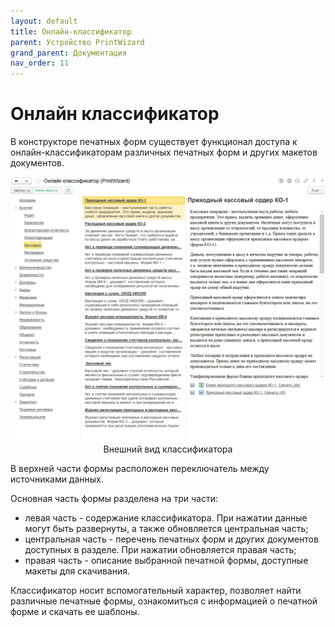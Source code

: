 ```yaml
---
layout: default
title: Онлайн-классификатор
parent: Устройство PrintWizard
grand_parent: Документация
nav_order: 11
--- 
```


# Онлайн классификатор

В конструкторе печатных форм существует функционал доступа к онлайн-классификаторам различных печатных форм и других макетов документов.

<p align="center">
    <a href="./../img/ch_01/1_22_1_main.png"><img src="./../img/ch_01/1_22_1_main.png" style="width:700px"></a>
    <br>Внешний вид классификатора
</p>

В верхней части формы расположен переключатель между источниками данных.

Основная часть формы разделена на три части:

* левая часть - содержание классификатора. При нажатии данные могут быть развернуты, а также обновляется центральная часть;
* центральная часть - перечень печатных форм и других документов доступных в разделе. При нажатии обновляется правая часть;
* правая часть - описание выбранной печатной формы, доступные макеты для скачивания.

Классификатор носит вспомогательный характер, позволяет найти различные печатные формы, ознакомиться с информацией о печатной форме и скачать ее шаблоны.